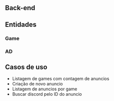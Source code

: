 ## Back-end

## Entidades


### Game


### AD


## Casos de uso

 - Listagem de games com contagem de anuncios
 - Criação de novo anuncio
 - Listagem de anuncios por game
 - Buscar discord pelo ID do anuncio